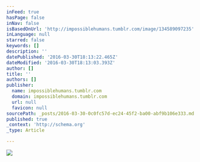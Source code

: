 ```yaml
---
inFeed: true
hasPage: false
inNav: false
isBasedOnUrl: 'http://impossiblehumans.tumblr.com/image/134589097235'
inLanguage: null
starred: false
keywords: []
description: ''
datePublished: '2016-03-30T18:13:22.465Z'
dateModified: '2016-03-30T18:13:03.393Z'
author: []
title: ''
authors: []
publisher:
  name: impossiblehumans.tumblr.com
  domain: impossiblehumans.tumblr.com
  url: null
  favicon: null
sourcePath: _posts/2016-03-30-0c0fc57d-ec24-45f2-ba00-abf9b106e333.md
published: true
_context: 'http://schema.org'
_type: Article

---
```

![](http://40.media.tumblr.com/33f887093c3722804b3811e87b84323a/tumblr_nyw2v9dSOs1uf13h7o1_1280.jpg)